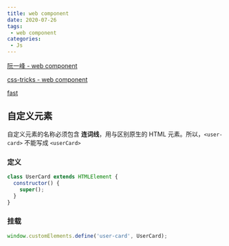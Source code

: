 ```yaml
---
title: web component
date: 2020-07-26
tags:
 - web component
categories: 
 - Js
---
```


[阮一峰 - web component](http://www.ruanyifeng.com/blog/2019/08/web_components.html)

[css-tricks - web component](https://css-tricks.com/a-bit-on-web-component-libraries/)

[fast](https://fast.design/docs/introduction/#where-should-i-start)

## 自定义元素

 自定义元素的名称必须包含 **连词线**，用与区别原生的 HTML 元素。所以，`<user-card>` 不能写成 `<userCard>`

### 定义

```js
class UserCard extends HTMLElement {
  constructor() {
    super();
  }
}
```

### 挂载

```js
window.customElements.define('user-card', UserCard);
```

